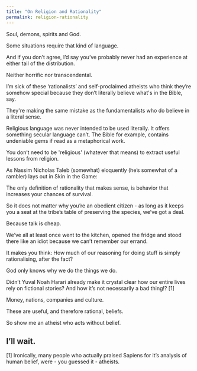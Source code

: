```yaml
---
title: "On Religion and Rationality"
permalink: religion-rationality
---
```

Soul, demons, spirits and God.

Some situations require that kind of language.

And if you don’t agree, I’d say you’ve probably never had an experience at either tail of the distribution.

Neither horrific nor transcendental.

I’m sick of these ‘rationalists’ and self-proclaimed atheists who think they’re somehow special because they don’t literally believe what's in the Bible, say.

They're making the same mistake as the fundamentalists who do believe in a literal sense.

Religious language was never intended to be used literally. It offers something secular language can’t. The Bible for example, contains undeniable gems if read as a metaphorical work.

You don’t need to be 'religious' (whatever that means) to extract useful lessons from religion.

As Nassim Nicholas Taleb (somewhat) eloquently (he’s somewhat of a rambler) lays out in Skin in the Game:

The only definition of rationality that makes sense, is behavior that increases your chances of survival.

So it does not matter why you’re an obedient citizen - as long as it keeps you a seat at the tribe’s table of preserving the species, we’ve got a deal.

Because talk is cheap.

We’ve all at least once went to the kitchen, opened the fridge and stood there like an idiot because we can’t remember our errand.

It makes you think: How much of our reasoning for doing stuff is simply rationalising, after the fact?

God only knows why we do the things we do.

Didn’t Yuval Noah Harari already make it crystal clear how our entire lives rely on fictional stories? And how it’s not necessarily a bad thing!? [1]

Money, nations, companies and culture.

These are useful, and therefore rational, beliefs.

So show me an atheist who acts without belief.

I’ll wait.
---

[1] Ironically, many people who actually praised Sapiens for it’s analysis of human belief, were - you guessed it - atheists.
